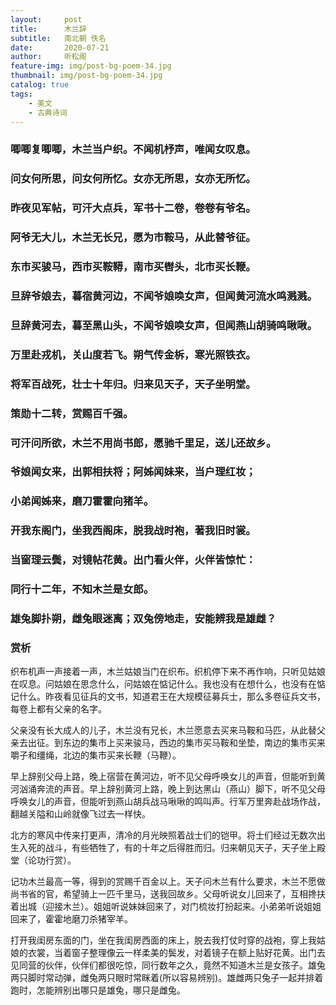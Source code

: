 ```yaml
---
layout:     post
title:      木兰辞
subtitle:   南北朝 佚名
date:       2020-07-21
author:     听松阁
feature-img: img/post-bg-poem-34.jpg
thumbnail: img/post-bg-poem-34.jpg
catalog: true
tags:
    - 美文
    - 古典诗词
---
```



### 唧唧复唧唧，木兰当户织。不闻机杼声，唯闻女叹息。
### 问女何所思，问女何所忆。女亦无所思，女亦无所忆。
### 昨夜见军帖，可汗大点兵，军书十二卷，卷卷有爷名。
### 阿爷无大儿，木兰无长兄，愿为市鞍马，从此替爷征。
### 东市买骏马，西市买鞍鞯，南市买辔头，北市买长鞭。
### 旦辞爷娘去，暮宿黄河边，不闻爷娘唤女声，但闻黄河流水鸣溅溅。
### 旦辞黄河去，暮至黑山头，不闻爷娘唤女声，但闻燕山胡骑鸣啾啾。

### 万里赴戎机，关山度若飞。朔气传金柝，寒光照铁衣。
### 将军百战死，壮士十年归。归来见天子，天子坐明堂。
### 策勋十二转，赏赐百千强。
### 可汗问所欲，木兰不用尚书郎，愿驰千里足，送儿还故乡。

### 爷娘闻女来，出郭相扶将；阿姊闻妹来，当户理红妆；
### 小弟闻姊来，磨刀霍霍向猪羊。
### 开我东阁门，坐我西阁床，脱我战时袍，著我旧时裳。
### 当窗理云鬓，对镜帖花黄。出门看火伴，火伴皆惊忙：
### 同行十二年，不知木兰是女郎。

### 雄兔脚扑朔，雌兔眼迷离；双兔傍地走，安能辨我是雄雌？


### 赏析
织布机声一声接着一声，木兰姑娘当门在织布。织机停下来不再作响，只听见姑娘在叹息。问姑娘在思念什么，问姑娘在惦记什么。我也没有在想什么，也没有在惦记什么。昨夜看见征兵的文书，知道君王在大规模征募兵士，那么多卷征兵文书，每卷上都有父亲的名字。

父亲没有长大成人的儿子，木兰没有兄长，木兰愿意去买来马鞍和马匹，从此替父亲去出征。到东边的集市上买来骏马，西边的集市买马鞍和坐垫，南边的集市买来嚼子和缰绳，北边的集市买来长鞭（马鞭）。

早上辞别父母上路，晚上宿营在黄河边，听不见父母呼唤女儿的声音，但能听到黄河汹涌奔流的声音。早上辞别黄河上路，晚上到达黑山（燕山）脚下，听不见父母呼唤女儿的声音，但能听到燕山胡兵战马啾啾的鸣叫声。行军万里奔赴战场作战，翻越关隘和山岭就像飞过去一样快。

北方的寒风中传来打更声，清冷的月光映照着战士们的铠甲。将士们经过无数次出生入死的战斗，有些牺牲了，有的十年之后得胜而归。归来朝见天子，天子坐上殿堂（论功行赏）。

记功木兰最高一等，得到的赏赐千百金以上。天子问木兰有什么要求，木兰不愿做尚书省的官，希望骑上一匹千里马，送我回故乡。父母听说女儿回来了，互相搀扶着出城（迎接木兰）。姐姐听说妹妹回来了，对门梳妆打扮起来。小弟弟听说姐姐回来了，霍霍地磨刀杀猪宰羊。

打开我闺房东面的门，坐在我闺房西面的床上，脱去我打仗时穿的战袍，穿上我姑娘的衣裳，当着窗子整理像云一样柔美的鬓发，对着镜子在额上贴好花黄。出门去见同营的伙伴，伙伴们都很吃惊，同行数年之久，竟然不知道木兰是女孩子。雄兔两只脚时常动弹，雌兔两只眼时常眯着(所以容易辨别)。雄雌两只兔子一起并排着跑时，怎能辨别出哪只是雄兔，哪只是雌兔。
